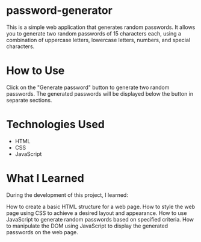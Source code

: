 # password-generator
This is a simple web application that generates random passwords. It allows you to generate two random passwords of 15 characters each, using a combination of uppercase letters, lowercase letters, numbers, and special characters.

# How to Use
Click on the "Generate password" button to generate two random passwords.
The generated passwords will be displayed below the button in separate sections.


# Technologies Used
- HTML
- CSS
- JavaScript


# What I Learned
During the development of this project, I learned:

How to create a basic HTML structure for a web page.
How to style the web page using CSS to achieve a desired layout and appearance.
How to use JavaScript to generate random passwords based on specified criteria.
How to manipulate the DOM using JavaScript to display the generated passwords on the web page.
